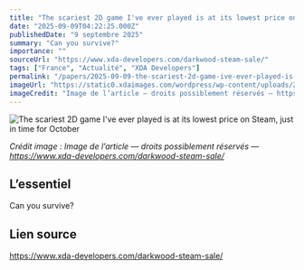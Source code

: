 ```yaml
---
title: "The scariest 2D game I've ever played is at its lowest price on Steam, just in time for October"
date: "2025-09-09T04:22:25.000Z"
publishedDate: "9 septembre 2025"
summary: "Can you survive?"
importance: ""
sourceUrl: "https://www.xda-developers.com/darkwood-steam-sale/"
tags: ["France", "Actualité", "XDA Developers"]
permalink: "/papers/2025-09-09-the-scariest-2d-game-ive-ever-played-is-at-its-lowest-price-on-steam-just-in-time-for-october"
imageUrl: "https://static0.xdaimages.com/wordpress/wp-content/uploads/2025/08/feature-images-41.png?w=1600&h=900&fit=crop"
imageCredit: "Image de l’article — droits possiblement réservés — https://www.xda-developers.com/darkwood-steam-sale/"
---
```


![The scariest 2D game I've ever played is at its lowest price on Steam, just in time for October](https://static0.xdaimages.com/wordpress/wp-content/uploads/2025/08/feature-images-41.png?w=1600&h=900&fit=crop)

*Crédit image : Image de l’article — droits possiblement réservés — https://www.xda-developers.com/darkwood-steam-sale/*

## L’essentiel

Can you survive?

## Lien source

https://www.xda-developers.com/darkwood-steam-sale/
